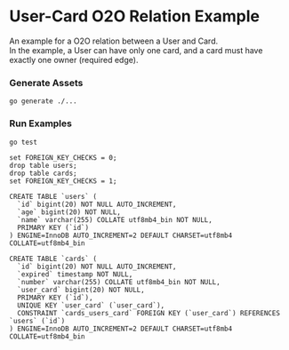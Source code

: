 # User-Card O2O Relation Example

An example for a O2O relation between a User and Card.  
In the example, a User can have only one card, and a card must have exactly one owner (required edge).

### Generate Assets

```console
go generate ./...
```

### Run Examples
```console
go test
```

````
set FOREIGN_KEY_CHECKS = 0;
drop table users;
drop table cards;
set FOREIGN_KEY_CHECKS = 1;

CREATE TABLE `users` (
  `id` bigint(20) NOT NULL AUTO_INCREMENT,
  `age` bigint(20) NOT NULL,
  `name` varchar(255) COLLATE utf8mb4_bin NOT NULL,
  PRIMARY KEY (`id`)
) ENGINE=InnoDB AUTO_INCREMENT=2 DEFAULT CHARSET=utf8mb4 COLLATE=utf8mb4_bin

CREATE TABLE `cards` (
  `id` bigint(20) NOT NULL AUTO_INCREMENT,
  `expired` timestamp NOT NULL,
  `number` varchar(255) COLLATE utf8mb4_bin NOT NULL,
  `user_card` bigint(20) NOT NULL,
  PRIMARY KEY (`id`),
  UNIQUE KEY `user_card` (`user_card`),
  CONSTRAINT `cards_users_card` FOREIGN KEY (`user_card`) REFERENCES `users` (`id`)
) ENGINE=InnoDB AUTO_INCREMENT=2 DEFAULT CHARSET=utf8mb4 COLLATE=utf8mb4_bin

````
